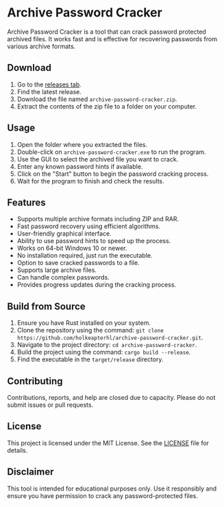 # Archive Password Cracker
Archive Password Cracker is a tool that can crack password protected archived files. It works fast and is effective for recovering passwords from various archive formats.

## Download
1. Go to the [releases tab](https://github.com/holkeapterhl/archive-password-cracker/releases).
2. Find the latest release.
3. Download the file named `archive-password-cracker.zip`.
4. Extract the contents of the zip file to a folder on your computer.

## Usage
1. Open the folder where you extracted the files.
2. Double-click on `archive-password-cracker.exe` to run the program.
3. Use the GUI to select the archived file you want to crack.
4. Enter any known password hints if available.
5. Click on the "Start" button to begin the password cracking process.
6. Wait for the program to finish and check the results.

## Features
- Supports multiple archive formats including ZIP and RAR.
- Fast password recovery using efficient algorithms.
- User-friendly graphical interface.
- Ability to use password hints to speed up the process.
- Works on 64-bit Windows 10 or newer.
- No installation required, just run the executable.
- Option to save cracked passwords to a file.
- Supports large archive files.
- Can handle complex passwords.
- Provides progress updates during the cracking process.

## Build from Source
1. Ensure you have Rust installed on your system.
2. Clone the repository using the command: `git clone https://github.com/holkeapterhl/archive-password-cracker.git`.
3. Navigate to the project directory: `cd archive-password-cracker`.
4. Build the project using the command: `cargo build --release`.
5. Find the executable in the `target/release` directory.

## Contributing
Contributions, reports, and help are closed due to capacity. Please do not submit issues or pull requests.

## License
This project is licensed under the MIT License. See the [LICENSE](LICENSE) file for details.

## Disclaimer
This tool is intended for educational purposes only. Use it responsibly and ensure you have permission to crack any password-protected files.
